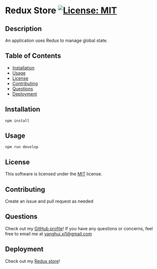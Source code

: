 # Redux Store [![License: MIT](https://img.shields.io/badge/License-MIT-yellow.svg)](https://opensource.org/licenses/MIT)

## Description

An application uses Redux to manage global state.

## Table of Contents

- [Installation](#installation)
- [Usage](#usage)
- [License](#license)
- [Contributing](#contributing)
- [Questions](#questions)
- [Deployment](#deployment)

## Installation

`npm install`

## Usage

`npm run develop`

## License

This software is licensed under the [MIT](https://opensource.org/licenses/MIT) license.

## Contributing

Create an issue and pull request as needed

## Questions

Check out my [GitHub profile](https://github.com/yanghuixi1)!
If you have any questions or concerns, feel free to email me at <yanghui.xi1@gmail.com>

## Deployment

Check out my [Redux store](https://yanghui-xi-redux-store.herokuapp.com/)!
